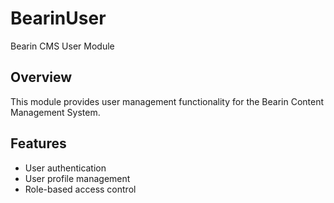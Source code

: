 # BearinUser
Bearin CMS User Module

## Overview
This module provides user management functionality for the Bearin Content Management System.

## Features
- User authentication
- User profile management
- Role-based access control
